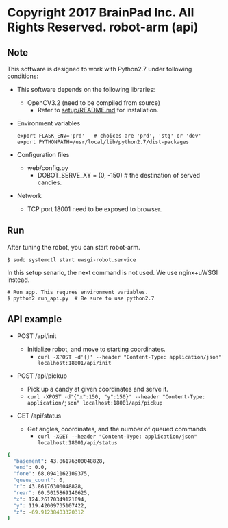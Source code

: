 Copyright 2017 BrainPad Inc. All Rights Reserved.
robot-arm (api)
===

## Note
This software is designed to work with Python2.7 under following conditions:
- This software depends on the following libraries:
  - OpenCV3.2 (need to be compiled from source)
    - Refer to [setup/README.md](../setup/README.md) for installation.
- Environment variables
    ```
    export FLASK_ENV='prd'   # choices are 'prd', 'stg' or 'dev'
    export PYTHONPATH=/usr/local/lib/python2.7/dist-packages
    ```

- Configuration files
  - web/config.py
    - DOBOT_SERVE_XY = (0, -150) # the destination of served candies.

- Network
  - TCP port 18001 need to be exposed to browser.

## Run
After tuning the robot, you can start robot-arm.
```
$ sudo systemctl start uwsgi-robot.service
```
In this setup senario, the next command is not used. We use nginx+uWSGI instead.
```
# Run app. This requres environment variables.
$ python2 run_api.py  # Be sure to use python2.7
```

## API example
- POST /api/init
  - Initialize robot, and move to starting coordinates.
    - `curl -XPOST -d'{}' --header "Content-Type: application/json" localhost:18001/api/init`

- POST /api/pickup
  - Pick up a candy at given coordinates and serve it.
  - `curl -XPOST -d'{"x":150, "y":150}' --header "Content-Type: application/json" localhost:18001/api/pickup`

- GET /api/status
  - Get angles, coordinates, and the number of queued commands.
    - `curl -XGET --header "Content-Type: application/json" localhost:18001/api/status`
```sh
{
  "basement": 43.86176300048828,
  "end": 0.0,
  "fore": 68.0941162109375,
  "queue_count": 0,
  "r": 43.86176300048828,
  "rear": 60.5015869140625,
  "x": 124.26170349121094,
  "y": 119.42009735107422,
  "z": -69.91238403320312
}
```
